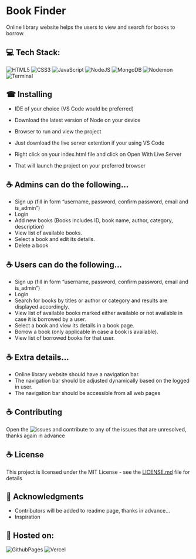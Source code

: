 # Book Finder

Online library website helps the users to view and search for books to borrow. 

## 💻 Tech Stack:
![HTML5](https://img.shields.io/badge/html5-%23E34F26.svg?style=for-the-badge&logo=html5&logoColor=white) 
![CSS3](https://img.shields.io/badge/css3-%231572B6.svg?style=for-the-badge&logo=css3&logoColor=white) 
![JavaScript](https://img.shields.io/badge/javascript-%23323330.svg?style=for-the-badge&logo=javascript&logoColor=%23F7DF1E) 
![NodeJS](https://img.shields.io/badge/node.js-6DA55F?style=for-the-badge&logo=node.js&logoColor=white) 
![MongoDB](https://img.shields.io/badge/MongoDB-%234ea94b.svg?style=for-the-badge&logo=mongodb&logoColor=white) 
![Nodemon](https://img.shields.io/badge/NODEMON-%23323330.svg?style=for-the-badge&logo=nodemon&logoColor=%BBDEAD) 
![Terminal](https://img.shields.io/badge/Windows%20Terminal-%234D4D4D.svg?style=for-the-badge&logo=windows-terminal&logoColor=white) 

## ☎ Installing

* IDE of your choice (VS Code would be preferred)

* Download the latest version of Node on your device

* Browser to run and view the project

* Just download the live server extention if your using VS Code

* Right click on your index.html file and click on Open With Live Server

* That will launch the project on your preferred browser

## ☕ Admins can do the following...
* Sign up (fill in form “username, password, confirm password,
email and is_admin”)
* Login
* Add new books (Books includes ID, book name, author, category, description)
* View list of available books.
* Select a book and edit its details.
* Delete a book

## ☕ Users can do the following...
* Sign up (fill in form “username, password, confirm password,
email and is_admin”)
* Login
* Search for books by titles or author or category and results are
displayed accordingly.
* View list of available books marked either available or not
available in case it is borrowed by a user.
* Select a book and view its details in a book page.
* Borrow a book (only applicable in case a book is available).
* View list of borrowed books for that user.

## ☕ Extra details...

* Online library website should have a navigation bar.
* The navigation bar should be adjusted dynamically based on the
logged in user.
* The navigation bar should be accessible from all web pages

## ☕ Contributing

Open the ![issues](https://github.com/samuel-ma/Bookfinder/issues)  and contribute to any of the issues that are unresolved, thanks again in advance

## ☕ License

This project is licensed under the MIT License - see the [LICENSE.md](LICENSE.md) file for details

## 🎨 Acknowledgments

* Contributors will be added to readme page, thanks in advance...
* Inspiration


## 🎨 Hosted on:
![GithubPages](https://img.shields.io/badge/github%20pages-121013?style=for-the-badge&logo=github&logoColor=white) 
![Vercel](https://img.shields.io/badge/vercel-%23000000.svg?style=for-the-badge&logo=vercel&logoColor=white) 

